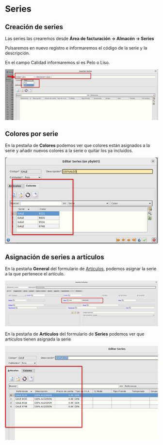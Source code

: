 # Series
## Creación de series
Las series las crearemos desde **Área de facturación -> Almacén -> Series**

Pulsaremos en nuevo registro e informaremos el código de la serie y la descripción.

En el campo Calidad informaremos si es Pelo o Liso.

![Colores](./img/formseries_almacen.png)

## Colores por serie
En la pestaña de **Colores** podemos ver que colores están asignados a la serie y añadir nuevos colores a la serie o quitar los ya incluidos.

![Colores](./img/formcolores2_almacen.png)

## Asignación de series a artículos
En la pestaña **General** del formulario de [Artículos](./articulos.md), podemos asignar la serie a la que pertenece el artículo. 

![Series](./img/formseries2_almacen.png)

En la pestaña de **Artículos** del formulario de **Series** podemos ver que artículos tienen asignada la serie

![Series](./img/formseries3_almacen.png)